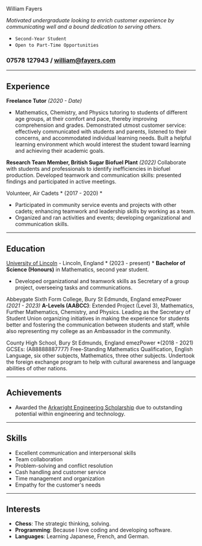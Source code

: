William Fayers

*Motivated undergraduate looking to enrich customer experience by communicating well and a bound dedication to serving others.*

- `Second-Year Student`
- `Open to Part-Time Opportunities`

### 07578 127943 / william@fayers.com

---
## Experience

**Freelance Tutor** *(2020 - Date)*  
- Mathematics, Chemistry, and Physics tutoring to students of different age groups, at their comfort and pace, thereby improving comprehension and grades.
Demonstrated utmost customer service: effectively communicated with students and parents, listened to their concerns, and accommodated individual learning needs. Built a helpful learning environment which would interest the student toward learning and achieving their academic goals.

**Research Team Member, British Sugar Biofuel Plant** *(2022)*
Collaborate with students and professionals to identify inefficiencies in biofuel production.
Developed teamwork and communication skills: presented findings and participated in active meetings.

Volunteer, Air Cadets * (2017 - 2020) *
- Participated in community service events and projects with other cadets; enhancing teamwork and leadership skills by working as a team.
- Organized and ran activities and events; developing organizational and communication skills.

___
## Education

[University of Lincoln](https://www.lincoln.ac.uk/) - Lincoln, England * (2023 - present) *
**Bachelor of Science (Honours)** in Mathematics, second year student.
- Developed organizational and teamwork skills as Secretary of a group project, overseeing tasks and communications.

Abbeygate Sixth Form College, Bury St Edmunds, England emezPower *(2021 - 2023)*
**A-Levels (AABCC)**: Extended Project (Level 3), Mathematics, Further Mathematics, Chemistry, and Physics.
Leading as the Secretary of Student Union organizing initiatives in making the experience for students better and fostering the communication between students and staff, while also representing my college as an Ambassador in the community.

County High School, Bury St Edmunds, England emezPower *(2018 - 2021)
GCSEs: (A88888887777) Free-Standing Mathematics Qualification, English Language, six other subjects, Mathematics, three other subjects.
Undertook the foreign exchange program to help with cultural awareness and language abilities of other nations.

___
## Achievements

- Awarded the [Arkwright Engineering Scholarship](https://www.arkwright.org.uk/) due to outstanding potential within engineering and technology.

--- 
## Skills

- Excellent communication and interpersonal skills  
- Team collaboration  
- Problem-solving and conflict resolution  
- Cash handling and customer service
- Time management and organization  
- Empathy for the customer's needs

---
## Interests

- **Chess**: The strategic thinking, solving.
- **Programming**: Because I love coding and developing software.
- **Languages**: Learning Japanese, French, and German.